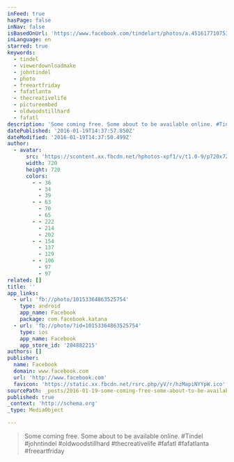 ```yaml
---
inFeed: true
hasPage: false
inNav: false
isBasedOnUrl: 'https://www.facebook.com/tindelart/photos/a.451617710753.245833.312153885753/10153364863525754/?type=3'
inLanguage: en
starred: true
keywords:
  - tindel
  - viewerdownloadmake
  - johntindel
  - photo
  - freeartfriday
  - fafatlanta
  - thecreativelife
  - pictureembed
  - oldwoodstillhard
  - fafatl
description: 'Some coming free. Some about to be available online. #Tindel #johntindel #oldwoodstillhard #thecreativelife #fafatl #fafatlanta #freeartfriday'
datePublished: '2016-01-19T14:37:57.850Z'
dateModified: '2016-01-19T14:37:50.499Z'
author:
  - avatar:
      src: 'https://scontent.xx.fbcdn.net/hphotos-xpf1/v/t1.0-9/p720x720/12509275_10153364863525754_6175976341929898467_n.jpg?oh=e6171464635508a8a4aa2a96e6e3bdc4&oe=57030E20'
      width: 720
      height: 720
      colors:
        - - 36
          - 34
          - 39
        - - 63
          - 70
          - 65
        - - 222
          - 214
          - 202
        - - 154
          - 137
          - 129
        - - 106
          - 97
          - 97
related: []
title: ''
app_links:
  - url: 'fb://photo/10153364863525754'
    type: android
    app_name: Facebook
    package: com.facebook.katana
  - url: 'fb://photo/?id=10153364863525754'
    type: ios
    app_name: Facebook
    app_store_id: '284882215'
authors: []
publisher:
  name: Facebook
  domain: www.facebook.com
  url: 'http://www.facebook.com'
  favicon: 'https://static.xx.fbcdn.net/rsrc.php/yV/r/hzMapiNYYpW.ico'
sourcePath: _posts/2016-01-19-some-coming-free-some-about-to-be-available-online-tindel.md
published: true
_context: 'http://schema.org'
_type: MediaObject

---
```

> Some coming free&period; Some about to be available online&period; &num;Tindel &num;johntindel &num;oldwoodstillhard &num;thecreativelife &num;fafatl &num;fafatlanta &num;freeartfriday